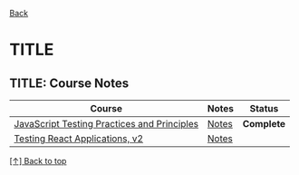 [Back](https://github.com/coolinmc6/front-end-dev#front-end-development)
<a name="top"></a>

# TITLE

## TITLE: Course Notes

<table>
  <thead>
    <tr>
      <th>Course</th>
      <th>Notes</th>
      <th>Status</th>
    </tr>
  <thead>
  <tbody>
    <tr>
      <td><a href="https://frontendmasters.com/courses/testing-practices-principles/">JavaScript Testing Practices and Principles</a></td>
      <td><a href="https://github.com/coolinmc6/front-end-dev/blob/master/jest/fem-testing-practices-principles.md">Notes</a></td>
      <td><strong>Complete</strong></td>
    </tr>
    <tr>
      <td><a href="https://frontendmasters.com/courses/testing-react/">Testing React Applications, v2</a></td>
      <td><a href="https://github.com/coolinmc6/front-end-dev/blob/master/jest/fem-testing-practices-principles.md">Notes</a></td>
      <td><strong></strong></td>
    </tr>
  </tbody>
</table>

[[↑] Back to top](#top)
